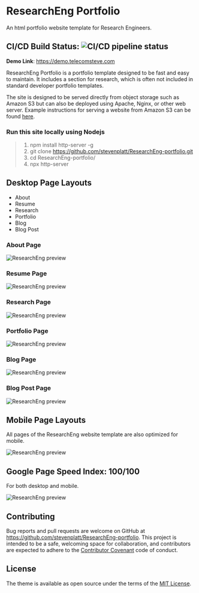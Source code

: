 # ResearchEng Portfolio

An html portfolio website template for Research Engineers.

## CI/CD Build Status: ![CI/CD pipeline status](https://github.com/stevenplatt/ResearchEng-portfolio/workflows/ci.yml/badge.svg)

**Demo Link**: <https://demo.telecomsteve.com>

ResearchEng Portfolio is a portfolio template designed to be fast and easy to maintain. It includes a section for research, which is often not included in standard developer portfolio templates.

The site is designed to be served directly from object storage such as Amazon S3 but can also be deployed using Apache, Nginx, or other web server. Example instructions for serving a website from Amazon S3 can be found [here](https://medium.com/@kyle.galbraith/how-to-host-a-website-on-s3-without-getting-lost-in-the-sea-e2b82aa6cd38).

### Run this site locally using Nodejs

>1. npm install http-server -g
>1. git clone <https://github.com/stevenplatt/ResearchEng-portfolio.git>
>1. cd ResearchEng-portfolio/
>1. npx http-server

## Desktop Page Layouts

- About
- Resume
- Research
- Portfolio
- Blog
- Blog Post

### About Page

![ResearchEng preview](img/screenshots/about_page.png)

### Resume Page

![ResearchEng preview](img/screenshots/resume_page.png)

### Research Page

![ResearchEng preview](img/screenshots/research_page.png)

### Portfolio Page

![ResearchEng preview](img/screenshots/portfolio_page.png)

### Blog Page

![ResearchEng preview](img/screenshots/blog_page.png)

### Blog Post Page

![ResearchEng preview](img/screenshots/blog_post_page.png)

## Mobile Page Layouts

All pages of the ResearchEng website template are also optimized for mobile.

![ResearchEng preview](img/screenshots/mobile_layout.png)

## Google Page Speed Index: 100/100

For both desktop and mobile.

![ResearchEng preview](img/screenshots/page_speed.png)

## Contributing

Bug reports and pull requests are welcome on GitHub at <https://github.com/stevenplatt/ResearchEng-portfolio>. This project is intended to be a safe, welcoming space for collaboration, and contributors are expected to adhere to the [Contributor Covenant](http://contributor-covenant.org) code of conduct.

## License

The theme is available as open source under the terms of the [MIT License](https://opensource.org/licenses/MIT).
